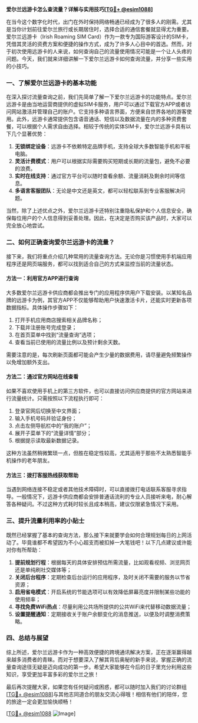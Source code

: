 **爱尔兰远游卡怎么查流量？详解与实用技巧[[TG💪+ @esim1088](https://t.me/s/esim1088)]**

在当今这个数字化时代，出门在外时保持网络畅通已经成为了很多人的刚需。尤其是当你计划前往爱尔兰旅行或长期居住时，选择合适的通信套餐就显得尤为重要。爱尔兰远游卡（Irish Roaming SIM Card）作为一款专为国际游客设计的SIM卡，凭借其灵活的资费方案和便捷的操作方式，成为了许多人心目中的首选。然而，对于初次使用远游卡的人来说，如何查询自己的流量使用情况可能是一个让人头疼的问题。今天，我们就来详细讲解一下爱尔兰远游卡如何查询流量，并分享一些实用的小技巧。

### 一、了解爱尔兰远游卡的基本功能

在深入探讨流量查询之前，我们先简单了解一下爱尔兰远游卡的功能特点。爱尔兰远游卡是由当地运营商提供的虚拟SIM卡服务，用户可以通过下载官方APP或者访问网站激活并管理自己的账户。它支持多种语言界面，方便来自世界各地的游客使用。此外，远游卡通常提供包含语音通话、短信以及数据流量在内的多种资费套餐，可以根据个人需求自由选择。相较于传统的实体SIM卡，爱尔兰远游卡具有以下几个显著优势：

1. **无锁绑定设备**：远游卡不依赖特定品牌手机，支持全球大多数智能手机和平板电脑。
2. **灵活计费模式**：用户可以根据实际需要购买短期或长期的流量包，避免不必要的浪费。
3. **实时在线支持**：通过官方平台可以随时查看余额、流量消耗及剩余时间等信息。
4. **多语言客服团队**：无论是中文还是英文，都可以轻松联系到专业客服解决问题。

当然，除了上述优点之外，爱尔兰远游卡还特别注重隐私保护和个人信息安全，确保每位用户的个人信息得到妥善处理。因此，在决定是否购买该产品时，大家可以完全放心地尝试。

### 二、如何正确查询爱尔兰远游卡的流量？

接下来，我们将重点介绍几种常用的流量查询方法。无论你是习惯使用手机端应用程序还是网页端服务，都可以找到适合自己的方式来监控当前的流量状态。

#### 方法一：利用官方APP进行查询

大多数爱尔兰远游卡供应商都会推出专门的应用程序供用户下载安装。以某知名品牌的远游卡为例，其官方APP不仅能够帮助用户快速激活卡片，还能实时更新各项数据指标。具体操作步骤如下：

1. 打开手机应用商店搜索相关品牌名称；
2. 下载并注册账号完成登录；
3. 在首页菜单中找到“流量查询”选项；
4. 查看当前已使用的流量比例以及预计剩余天数。

需要注意的是，每次刷新页面都可能会产生少量的数据费用，请尽量避免频繁操作以免增加额外支出。

#### 方法二：通过官方网站在线查看

如果不喜欢使用手机上的第三方软件，也可以直接访问供应商提供的官方网站来进行流量统计。只需按照以下流程执行即可：

1. 登录官网后切换至中文界面；
2. 输入手机号码并验证身份；
3. 点击左侧导航栏中的“我的账户”；
4. 展开子菜单下的“流量详情”部分；
5. 根据提示读取最新数据记录。

这种方法虽然稍微繁琐一点，但胜在稳定性较高，尤其适用于那些不太熟悉智能手机操作的老年朋友。

#### 方法三：拨打客服热线获取帮助

当遇到网络连接不稳定或者其他技术障碍时，可以直接拨打电话联系客服寻求指导。一般情况下，远游卡供应商都会安排普通话流利的专业人员接听来电，耐心解答各种疑问。不过这种方式耗时较长且成本稍高，建议仅限紧急情况下采用。

### 三、提升流量利用率的小贴士

既然已经掌握了基本的查询方法，那么接下来就要学会如何合理规划每日的上网活动了。毕竟谁都不希望因为不小心超支而被扣掉一大笔钱吧！以下几点建议或许能对你有所帮助：

1. **提前规划行程**：根据每天的具体安排预估所需流量，比如观看视频、浏览网页还是单纯刷社交媒体等；
2. **关闭后台程序**：定期检查后台运行的应用程序，及时关闭不需要的服务以节省资源；
3. **启用省电模式**：开启系统的节能选项可以有效降低屏幕亮度并限制某些功能的使用频率；
4. **寻找免费WiFi热点**：尽量利用公共场所提供的公共WiFi来代替移动数据流量；
5. **设置提醒通知**：定期接收关于账户余额变化的消息推送，以便及时调整消费策略。

### 四、总结与展望

综上所述，爱尔兰远游卡作为一种高效便捷的跨境通讯解决方案，正在逐渐赢得越来越多消费者的青睐。而对于想要深入了解其背后奥秘的新手来说，掌握正确的流量查询途径无疑是迈向成功的第一步。希望大家能够在今后的日子里充分利用这些知识，享受更加丰富多彩的爱尔兰之旅！

最后再次提醒大家，如果您有任何疑问或困惑，都可以随时加入我们的讨论群组[[TG💪+ @esim1088](https://t.me/s/esim1088)]与其他志同道合的朋友交流心得哦！相信有他们的陪伴，您的旅途一定会更加愉快顺畅！

[[TG💪+ @esim1088](https://t.me/s/esim1088) ![Image](https://i.postimg.cc/4NQfJmqS/Snipaste-2025-05-13-00-14-12.png)]